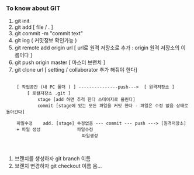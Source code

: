 ### To know about GIT
1. git init
1. git add [ file / . ]
1. git commit -m "commit text"
1. git log ( 커밋정보 확인가능 )
1. git remote add origin url [ url로 원격 저장소로 추가 : origin 원격 저장소의 이름이다 ]
1. git push origin master [ 마스터 브랜치 ]
1. git clone url [ setting / collaborator 추가 해줘야 한다]
<pre>
<code>                             
    [ 작업공간 (내 PC 폴더 ) ] ---------------push--->  [ 원격저장소 ]
        [ 로컬저장소 .git ]
            stage [add 하면 추척 한다 스테이지로 올린다]
            commit [stage에 있는 모든 파일을 커밋 한다 - 파일은 수정 없음 상태로 돌아간다]

    파일수정    add. [stage] 수정없음 --- commit --- push ---> [원격저장소]
    + 파일 생성              파일수정
                             파일생성

</code>
</pre>

1. 브랜치를 생성하자 git branch 이름
1. 브랜치 변경하자 git checkout 이름 음...
